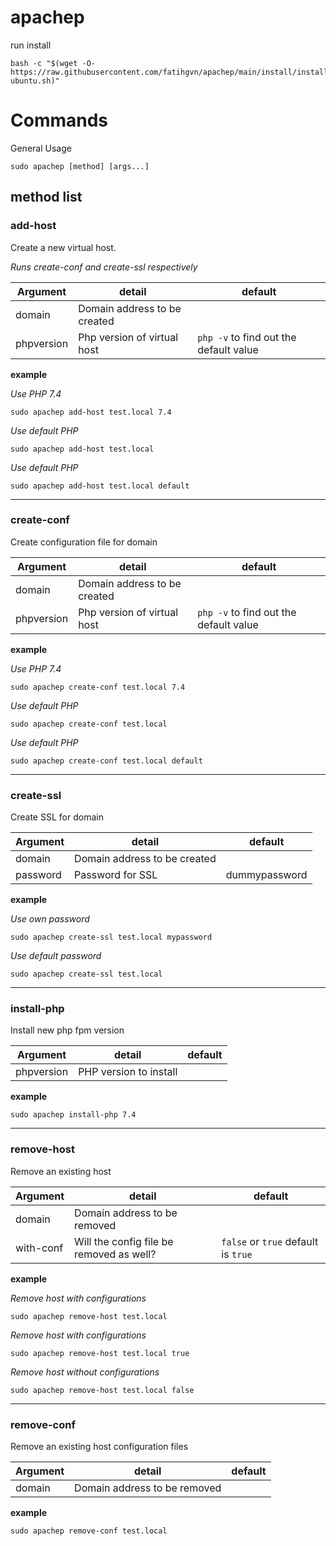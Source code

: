 # apachep

run install

```
bash -c "$(wget -O- https://raw.githubusercontent.com/fatihgvn/apachep/main/install/install-ubuntu.sh)"
```

# Commands

General Usage
```
sudo apachep [method] [args...]
```

## method list

### add-host
Create a new virtual host.

_Runs create-conf and create-ssl respectively_

Argument|detail|default
---|---|---
domain|Domain address to be created|
phpversion|Php version of virtual host|`php -v` to find out the default value

**example**

*Use PHP 7.4*
```
sudo apachep add-host test.local 7.4
```

*Use default PHP*
```
sudo apachep add-host test.local
```

*Use default PHP*
```
sudo apachep add-host test.local default
```

-----

### create-conf
Create configuration file for domain

Argument|detail|default
---|---|---
domain|Domain address to be created|
phpversion|Php version of virtual host|`php -v` to find out the default value

**example**

*Use PHP 7.4*
```
sudo apachep create-conf test.local 7.4
```

*Use default PHP*
```
sudo apachep create-conf test.local
```

*Use default PHP*
```
sudo apachep create-conf test.local default
```

-----

### create-ssl
Create SSL for domain

Argument|detail|default
---|---|---
domain|Domain address to be created|
password|Password for SSL|dummypassword

**example**

*Use own password*
```
sudo apachep create-ssl test.local mypassword
```

*Use default password*
```
sudo apachep create-ssl test.local
```

-----

### install-php
Install new php fpm version

Argument|detail|default
---|---|---
phpversion|PHP version to install|

**example**

```
sudo apachep install-php 7.4
```

-----

### remove-host
Remove an existing host

Argument|detail|default
---|---|---
domain|Domain address to be removed|
with-conf|Will the config file be removed as well?|`false` or `true` default is `true`

**example**

*Remove host with configurations*
```
sudo apachep remove-host test.local
```

*Remove host with configurations*
```
sudo apachep remove-host test.local true
```

*Remove host without configurations*
```
sudo apachep remove-host test.local false
```

-----

### remove-conf
Remove an existing host configuration files

Argument|detail|default
---|---|---
domain|Domain address to be removed|

**example**

```
sudo apachep remove-conf test.local
```
